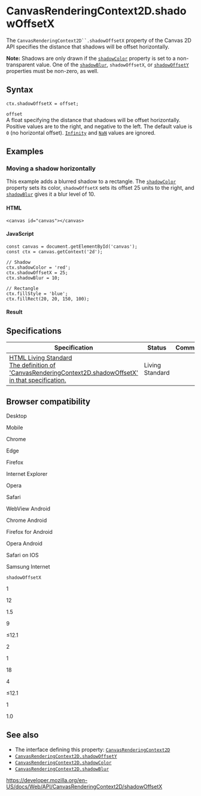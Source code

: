 # CanvasRenderingContext2D.shadowOffsetX

The ` CanvasRenderingContext2D``.shadowOffsetX ` property of the Canvas 2D API specifies the distance that shadows will be offset horizontally.

**Note:** Shadows are only drawn if the [`shadowColor`](shadowcolor) property is set to a non-transparent value. One of the [`shadowBlur`](shadowblur), `shadowOffsetX`, or [`shadowOffsetY`](shadowoffsety) properties must be non-zero, as well.

## Syntax

    ctx.shadowOffsetX = offset;

`offset`  
A float specifying the distance that shadows will be offset horizontally. Positive values are to the right, and negative to the left. The default value is `0` (no horizontal offset). [`Infinity`](https://developer.mozilla.org/en-US/docs/Web/JavaScript/Reference/Global_Objects/Infinity) and [`NaN`](https://developer.mozilla.org/en-US/docs/Web/JavaScript/Reference/Global_Objects/NaN) values are ignored.

## Examples

### Moving a shadow horizontally

This example adds a blurred shadow to a rectangle. The [`shadowColor`](shadowcolor) property sets its color, `shadowOffsetX` sets its offset 25 units to the right, and [`shadowBlur`](shadowblur) gives it a blur level of 10.

#### HTML

    <canvas id="canvas"></canvas>

#### JavaScript

    const canvas = document.getElementById('canvas');
    const ctx = canvas.getContext('2d');

    // Shadow
    ctx.shadowColor = 'red';
    ctx.shadowOffsetX = 25;
    ctx.shadowBlur = 10;

    // Rectangle
    ctx.fillStyle = 'blue';
    ctx.fillRect(20, 20, 150, 100);

#### Result

## Specifications

<table><thead><tr class="header"><th>Specification</th><th>Status</th><th>Comment</th></tr></thead><tbody><tr class="odd"><td><a href="https://html.spec.whatwg.org/multipage/scripting.html#dom-context-2d-shadowoffsetx">HTML Living Standard<br />
<span class="small">The definition of 'CanvasRenderingContext2D.shadowOffsetX' in that specification.</span></a></td><td><span class="spec-living">Living Standard</span></td><td></td></tr></tbody></table>

## Browser compatibility

Desktop

Mobile

Chrome

Edge

Firefox

Internet Explorer

Opera

Safari

WebView Android

Chrome Android

Firefox for Android

Opera Android

Safari on IOS

Samsung Internet

`shadowOffsetX`

1

12

1.5

9

≤12.1

2

1

18

4

≤12.1

1

1.0

## See also

- The interface defining this property: [`CanvasRenderingContext2D`](../canvasrenderingcontext2d)
- [`CanvasRenderingContext2D.shadowOffsetY`](shadowoffsety)
- [`CanvasRenderingContext2D.shadowColor`](shadowcolor)
- [`CanvasRenderingContext2D.shadowBlur`](shadowblur)

<a href="https://developer.mozilla.org/en-US/docs/Web/API/CanvasRenderingContext2D/shadowOffsetX" class="_attribution-link">https://developer.mozilla.org/en-US/docs/Web/API/CanvasRenderingContext2D/shadowOffsetX</a>
